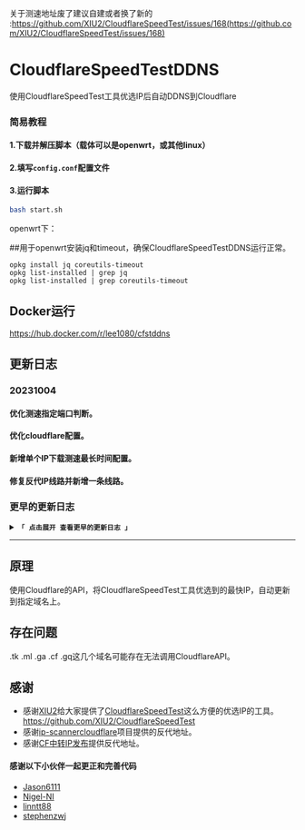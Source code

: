 
关于测速地址废了建议自建或者换了新的 :https://github.com/XIU2/CloudflareSpeedTest/issues/168(https://github.com/XIU2/CloudflareSpeedTest/issues/168)


# CloudflareSpeedTestDDNS
使用CloudflareSpeedTest工具优选IP后自动DDNS到Cloudflare

### 简易教程
#### 1.下载并解压脚本（载体可以是openwrt，或其他linux）
#### 2.填写`config.conf`配置文件
#### 3.运行脚本
```bash
bash start.sh
```

openwrt下：

##用于openwrt安装jq和timeout，确保CloudflareSpeedTestDDNS运行正常。
```opkg update
opkg install jq coreutils-timeout
opkg list-installed | grep jq
opkg list-installed | grep coreutils-timeout
```
## Docker运行
https://hub.docker.com/r/lee1080/cfstddns

## 更新日志

### 20231004
#### 优化测速指定端口判断。
#### 优化cloudflare配置。
#### 新增单个IP下载测速最长时间配置。
#### 修复反代IP线路并新增一条线路。

### 更早的更新日志
<details>
<summary><code><strong>「 点击展开 查看更早的更新日志 」</strong></code></summary>

****

### V2.3
#### 适配XIU2/CloudflareSpeedTest:v2.2.4 | 新增自定义测速地址端口支持
#### 新增PushPlus推送。
#### 优化更新规则，测速为0则跳过域名更新。

### v2.2
#### 更改文件结构。
#### 新增了dnspod DNS服务商支持。
#### 新增了docker版。docker版不能自动停止路由器的科学插件，请将docker配置到没有科学环境的设备使用。
#### 增加了pushdeer推送、企业微信推送、Server酱、Synology Chat。
#### 增加了更新到hosts模式

### v2.1.1 
#### 新功能，支持更新优选完毕后推送至TG，再也不怕脚本没有成功运行了。
#### 新增openwrt专用`cf_RE.sh`文件，运行`cf_RE.sh`即可在openwrt安装`jq`和`timeout`两个扩展。

### v2.1 
#### 适配XIU2/CloudflareSpeedTest [v2.1.0](https://github.com/XIU2/CloudflareSpeedTest/releases/tag/v2.1.0) 修改ipv6测速策略

### v2.0 
#### 添加了多域名支持
可以在hostname中填入多个域名。使用[CloudflareSpeedTest](https://github.com/XIU2/CloudflareSpeedTest)工具得出优选IP列表后，脚本支持依次从速度最快的ip开始DDNS，域名数量可更具自己需求填写。
#### 优化科学上网插件重启时机


</details>

****


## 原理
使用Cloudflare的API，将CloudflareSpeedTest工具优选到的最快IP，自动更新到指定域名上。

## 存在问题
.tk .ml .ga .cf .gq这几个域名可能存在无法调用CloudflareAPI。

## 感谢
* 感谢[XIU2](https://github.com/XIU2)给大家提供了[CloudflareSpeedTest](https://github.com/XIU2/CloudflareSpeedTest)这么方便的优选IP的工具。 https://github.com/XIU2/CloudflareSpeedTest
* 感谢[ip-scanner](https://github.com/ip-scanner)[cloudflare](https://github.com/ip-scanner/cloudflare)项目提供的反代地址。
* 感谢[CF中转IP发布](https://t.me/cf_push)提供反代地址。

#### 感谢以下小伙伴一起更正和完善代码
* [Jason6111](https://github.com/Jason6111)
* [Nigel-NI](https://github.com/Nigel-NI)
* [linntt88](https://github.com/linntt88)
* [stephenzwj](https://github.com/stephenzwj)
